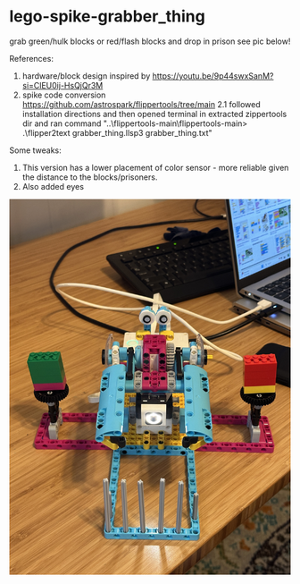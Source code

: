 # lego-spike-grabber_thing
grab green/hulk blocks or red/flash blocks and drop in prison
see pic below!

References:
1. hardware/block design inspired by https://youtu.be/9p44swxSanM?si=ClEU0ij-HsQjQr3M
2. spike code conversion https://github.com/astrospark/flippertools/tree/main
  2.1 followed installation directions and then opened terminal in extracted zippertools dir and ran command "..\flippertools-main\flippertools-main> .\flipper2text grabber_thing.llsp3 grabber_thing.txt"

Some tweaks:
1. This version has a lower placement of color sensor - more reliable given the distance to the blocks/prisoners.
2. Also added eyes

![Alt text](leoskee_lego-spike-grabber_thing.JPG)
